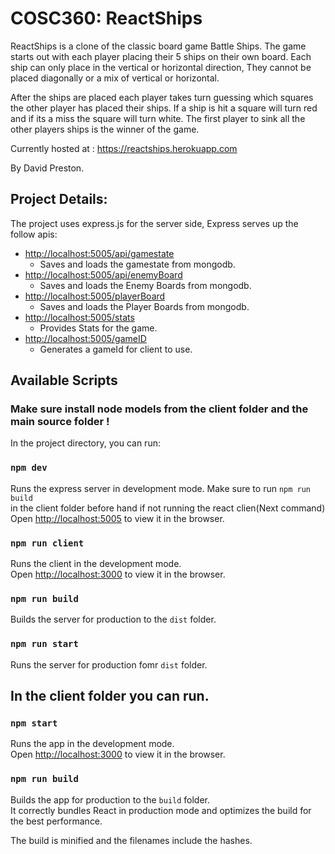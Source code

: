 # COSC360: ReactShips
ReactShips is a clone of the classic board game Battle Ships. The game starts out with each player placing
their 5 ships on their own board. Each ship can only place in the vertical or horizontal direction, They
cannot be placed diagonally or a mix of vertical or horizontal.

After the ships are placed each player takes turn guessing which squares the other player has placed their
ships. If a ship is hit a square will turn red and if its a miss the square will turn white. The first
player to sink all the other players ships is the winner of the game.

Currently hosted at : https://reactships.herokuapp.com

By David Preston.

## Project Details:

The project uses express.js for the server side, Express serves up the follow apis:
* [http://localhost:5005/api/gamestate](http://localhost:5005/api/gamestate)
  * Saves and loads the gamestate from mongodb.
* [http://localhost:5005/api/enemyBoard](http://localhost:5005/api/enemyBoard)
  * Saves and loads the Enemy Boards from mongodb.
* [http://localhost:5005/playerBoard](http://localhost:5005/playerBoard)
  * Saves and loads the Player Boards from mongodb.
* [http://localhost:5005/stats](http://localhost:5005/stats)
  * Provides Stats for the game.
* [http://localhost:5005/gameID](http://localhost:5005/gameID)
  * Generates a gameId for client to use.



## Available Scripts
### Make sure install node models from the client folder and the main source folder !
In the project directory, you can run:

### `npm dev`

Runs the express server in development mode. Make sure to run `npm run build` <br>
in the client folder before hand if not running the react clien(Next command)<br>
Open [http://localhost:5005](http://localhost:5005) to view it in the browser.

### `npm run client`
Runs the client in the development mode.<br>
Open [http://localhost:3000](http://localhost:3000) to view it in the browser.

### `npm run build`

Builds the server for production to the `dist` folder.<br>

### `npm run start`

Runs the server for production fomr `dist` folder.<br>

## In the client folder you can run.

### `npm start`

Runs the app in the development mode.<br>
Open [http://localhost:3000](http://localhost:3000) to view it in the browser.

### `npm run build`

Builds the app for production to the `build` folder.<br>
It correctly bundles React in production mode and optimizes the build for the best performance.

The build is minified and the filenames include the hashes.<br>
